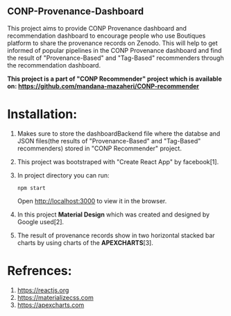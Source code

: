 ## CONP-Provenance-Dashboard
This project aims to provide CONP Provenance dashboard and recommendation dashboard to encourage people who use Boutiques platform to share the provenance records on Zenodo. This will help to get informed of popular pipelines in the CONP Provenance dashboard and find the result of "Provenance-Based" and "Tag-Based" recommenders through the recommendation dashboard.

**This project is a part of "CONP Recommender" project which is available on: https://github.com/mandana-mazaheri/CONP-recommender**

# Installation: 

  1. Makes sure to store the dashboardBackend file where the databse and JSON files(the results of "Provenance-Based" and "Tag-Based" recommenders) stored in "CONP Recommender" project.
  
  2. This project was bootstraped with "Create React App" by facebook[1].
  
  3. In project directory you can run:
  
      `npm start`
      
      Open [http://localhost:3000](http://localhost:3000) to view it in the browser.
      
  4. In this project **Material Design** which was created and designed by Google used[2].
  
  5. The result of provenance records show in two horizontal stacked bar charts by using charts of the **APEXCHARTS**[3].
  
  
  
  
# Refrences:
1. https://reactjs.org
2. https://materializecss.com
3. https://apexcharts.com

      
